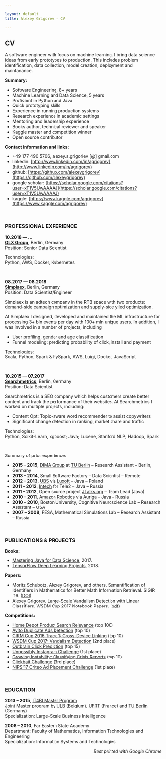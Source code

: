 ```yaml
---

layout: default
title: Alexey Grigorev - CV

---
```



## CV

A software engineer with focus on machine learning. I bring data science ideas from early prototypes to production. This includes problem identification, data collection, model creation, deployment and maintanance. 


**Summary:**

- Software Engineering, 8+ years
- Machine Learning and Data Science, 5 years
- Proficient in Python and Java
- Quick prototyping skills
- Experience in running production systems
- Research experience in academic settings
- Mentoring and leadership experience
- Books author, technical reviewer and speaker
- Kaggle master and competition winner
- Open source contributor


**Contact information and links:**

- +49 177 490 5706, alexey.s.grigoriev [@] gmail.com
- linkedin: [http://www.linkedin.com/in/agrigorev](http://www.linkedin.com/in/agrigorev)
- github: [https://github.com/alexeygrigorev](https://github.com/alexeygrigorev)
- google scholar: [https://scholar.google.com/citations?user=xT1V5UwAAAAJ](https://scholar.google.com/citations?user=xT1V5UwAAAAJ)
- kaggle: [https://www.kaggle.com/agrigorev](https://www.kaggle.com/agrigorev)


&nbsp;

### PROFESSIONAL EXPERIENCE

<strong>10.2018 &mdash; ...</strong><br/>
<strong>[OLX Group](http://www.olx.com)</strong>, Berlin, Germany<br/>
Position: Senior Data Scientist<br/>

Technologies:<br/>
Python, AWS, Docker, Kubernetes<br/>


&nbsp;

<strong>08.2017 &mdash; 08.2018</strong><br/>
<strong>[Simplaex](http://www.simplaex.com)</strong>, Berlin, Germany<br/>
Position: Data Scientist/Engineer<br/>

Simplaex is an adtech company in the RTB space with two products: demand-side campaign optimization and supply-side yiled optimization. 

At Simplaex I designed, developed and maintained the ML infrastructure for processing 3+ bln events per day with 100+ mln unique users. In addition, I was involved in a number of projects, including 

- User profiling, gender and age classification
- Funnel modeling: predicting probability of click, install and payment

Technologies:<br/>
Scala, Python, Spark & PySpark, AWS, Luigi, Docker, JavaScript<br/>

&nbsp;

<strong>10.2015 &mdash; 07.2017</strong><br/>
<strong>[Searchmetrics](http://www.searchmetrics.com)</strong>, Berlin, Germany<br/>
Position: Data Scientist<br/>

Searchmetrics is a SEO company which helps customers create better content and track the performance of their websites. At Searchmetrics I worked on multiple projects, including:

- Content Opt: Topic-aware word recommender to assist copywriters
- Significant change detection in ranking, market share and traffic


Technologies:<br/>
Python, Scikit-Learn, xgboost; Java; Lucene, Stanford NLP; Hadoop, Spark<br/>

&nbsp;

Summary of prior experience:

* <strong>2015 &ndash; 2015</strong>, [DIMA Group](http://www.dima.tu-berlin.de/) at [TU Berlin](http://www.tu-berlin.de/) &ndash; Research Assistant &ndash; Berlin, Germany
* <strong>2013 &ndash; 2014</strong>, Small Software Factory &ndash; Data Scientist &ndash; Remote
* <strong>2012 &ndash; 2013</strong>, <a href="http://www.ubs.com/">UBS</a> via <a href="http://www.luxoft.com/">Luxoft</a> &ndash; Java &ndash; Poland
* <strong>2011 &ndash; 2012</strong>, <a href="http://intech-global.com/">Intech</a> for Tele2 &ndash; Java &ndash; Russia
* <strong>2011 &ndash; 2012</strong>, Open source project <a href="http://jtalks.org">JTalks.org</a> &ndash; Team Lead (Java)
* <strong>2010 &ndash; 2011</strong>, <a href="https://www.amazonrobotics.com/">Amazon Robotics</a> via <a href="https://www.auriga.com/">Auriga</a> &ndash; Java &ndash; Russia
* <strong>2010 &ndash; 2010</strong>, Boston University, Cognitive Neuroscience Lab &ndash; Research Assistant &ndash; USA
* <strong>2007 &ndash; 2008</strong>, FESA, Mathematical Simulations Lab &ndash; Research Assistant &ndash; Russia

&nbsp;

### PUBLICATIONS & PROJECTS

**Books:**

- [Mastering Java for Data Science](https://www.packtpub.com/big-data-and-business-intelligence/mastering-java-data-science), 2017.
- [TensorFlow Deep Learning Projects](https://www.packtpub.com/big-data-and-business-intelligence/tensorflow-deep-learning-projects), 2018.


**Papers:**

- Moritz Schubotz, Alexey Grigorev, and others. Semantification of Identifiers in Mathematics for Better Math Information Retrieval. SIGIR '16. ([DOI](http://dx.doi.org/10.1145/2911451.2911503))
- Alexey Grigorev. Large-Scale Vandalism Detection with Linear Classifiers. WSDM Cup 2017 Notebook Papers. ([pdf](http://www.uni-weimar.de/medien/webis/events/wsdm-cup-17/wsdmcup17-papers-final/wsdmcup17-vandalism-detection/grigorev17-notebook.pdf))


**Competitions:**

- [Home Depot Product Search Relevance](https://www.kaggle.com/c/home-depot-product-search-relevance) (top 100)
- [Avito Duplicate Ads Detection](https://www.kaggle.com/c/avito-duplicate-ads-detection) (top 10)
- [CIKM Cup 2016 Track 1: Cross-Device Linking](https://competitions.codalab.org/competitions/11171) (top 10)
- [WSDM Cup 2017: Vandalism Detection](http://www.wsdm-cup-2017.org/vandalism-detection.html) (2nd place)
- [Outbrain Click Prediction](https://www.kaggle.com/c/outbrain-click-prediction) (top 15)
- [Unpossibly Instagram Challenge](http://live.unpossib.ly/instagram) (1st place)
- [Growing Instability: Classifying Crisis Reports](https://www.datasciencechallenge.org/challenges/2/growing-instability) (top 10)
- [Clickbait Challenge](http://clickbait-challenge.org) (3rd place)
- [NIPS'17 Criteo Ad Placement Challenge](https://www.crowdai.org/challenges/nips-17-workshop-criteo-ad-placement-challenge) (1st place)


&nbsp;

### EDUCATION

**2013 &ndash; 2015**, [IT4BI Master Program](http://it4bi.univ-tours.fr/)<br/>
Joint Master program by [ULB](http://www.ulb.ac.be/) (Belgium), [UFRT](http://www.info.univ-tours.fr/diblois/en/) (France) and [TU Berlin](https://www.tu-berlin.de/) (Germany)<br/>
Specialization: Large-Scale Business Intelligence<br/>

**2006 &ndash; 2010**, Far Eastern State Academy<br/>
Department: Faculty of Mathematics, Information Technologies and Engineering<br/>
Specialization: Information Systems and Technologies<br/>


<div align="right"><i>Best printed with Google Chrome</i></div>
